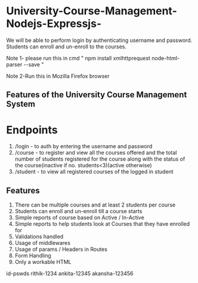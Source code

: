 # University-Course-Management-Nodejs-Expressjs-
We will be able to perform login by authenticating username and password. Students can enroll and un-enroll to the courses.

Note 1- please run this in cmd " npm install xmlhttprequest node-html-parser --save " 

Note 2-Run this in Mozilla Firefox browser

## Features of the University Course Management System

# Endpoints
1. /login - to auth by entering the username and password
2. /course - to register and view all the courses offered and the total number of students registered for the course along with the status of the course(inactive if no. students<3)(active otherwise) 
3. /student - to view all registered courses of the logged in student

## Features
1. There can be multiple courses and at least 2 students per course
2. Students can enroll and un-enroll till a course starts
3. Simple reports of course based on Active / In-Active
4. Simple reports to help students look at Courses that they have enrolled for
5. Validations handled
6. Usage of middlewares
7. Usage of params / Headers in Routes
8. Form Handling
9. Only a workable HTML

id-pswds
rithik-1234
ankita-12345
akansha-123456


